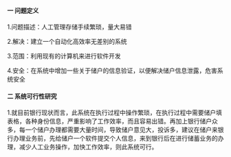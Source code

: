 #### 一 问题定义

1.问题描述：人工管理存储手续繁琐，量大易错

2.解决：建立一个自动化高效率无差别的系统

3.范围：利用现有的计算机来进行软件开发

4.安全：在系统中增加一些关于储户的信息验证，以便解决储户信息泄露，危害系统安全

#### 二 系统可行性研究

1.就目前银行现状而言，此系统在执行过程中操作繁琐，在执行过程中需要储户填表格，各种身份信息，严重影响了工作效率，而且容易出错。再加上银行储户众多，每一个储户办理都需要大量时间，导致储户意见大，投诉多，建议在储户来银行办理业务前，先给储户一个软件提交个人信息，来到银行后在进行储蓄业务的办理，减少人工业务操作，加快工作效率，则此系统可行。

